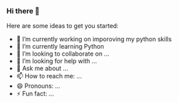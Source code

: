 ### Hi there 👋


Here are some ideas to get you started:

- 🔭 I’m currently working on imporoving my python skills
- 🌱 I’m currently learning Python 
- 👯 I’m looking to collaborate on ...
- 🤔 I’m looking for help with ...
- 💬 Ask me about ...
- 📫 How to reach me: ...
- 😄 Pronouns: ...
- ⚡ Fun fact: ...
